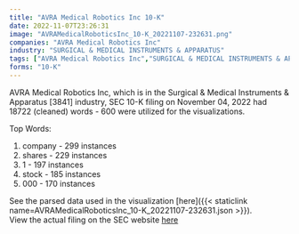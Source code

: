 ```yaml
---
title: "AVRA Medical Robotics Inc 10-K"
date: 2022-11-07T23:26:31
image: "AVRAMedicalRoboticsInc_10-K_20221107-232631.png"
companies: "AVRA Medical Robotics Inc"
industry: "SURGICAL & MEDICAL INSTRUMENTS & APPARATUS"
tags: ["AVRA Medical Robotics Inc","SURGICAL & MEDICAL INSTRUMENTS & APPARATUS","11-04-2022","10-K"]
forms: "10-K"
---
```

AVRA Medical Robotics Inc, which is in the Surgical & Medical Instruments & Apparatus [3841] industry, SEC 10-K filing on November 04, 2022 had 18722 (cleaned) words - 600 were utilized for the visualizations.

Top Words:
1. company - 299 instances
2. shares - 229 instances
3. 1 - 197 instances
4. stock - 185 instances
5. 000 - 170 instances


See the parsed data used in the visualization [here]({{< staticlink name=AVRAMedicalRoboticsInc_10-K_20221107-232631.json >}}).  
View the actual filing on the SEC website [here](https://www.sec.gov/Archives/edgar/data/1676163/0001213900-22-069119.txt)